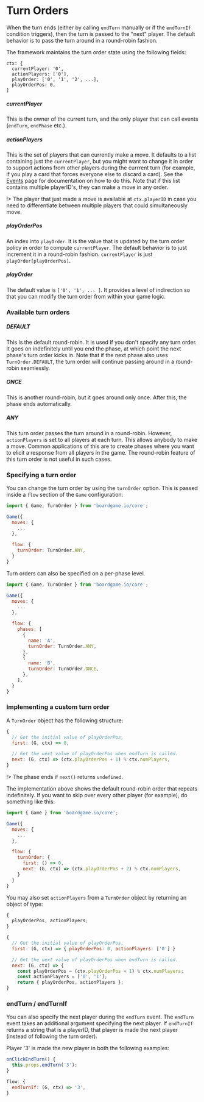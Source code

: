 # Turn Orders

When the turn ends (either by calling `endTurn` manually
or if the `endTurnIf` condition triggers), then the
turn is passed to the "next" player. The default behavior
is to pass the turn around in a round-robin fashion.

The framework maintains the turn order state using the
following fields:

```
ctx: {
  currentPlayer: '0',
  actionPlayers: ['0'],
  playOrder: ['0', '1', '2', ...],
  playOrderPos: 0,
}
```

##### currentPlayer

This is the owner of the current turn, and the only
player that can call events (`endTurn`, `endPhase` etc.).

##### actionPlayers

This is the set of players that can currently
make a move. It defaults to a list containing just the
`currentPlayer`, but you might want to change it in order
to support actions from other players during the currrent turn
(for example, if you play a card that forces everyone else
to discard a card). See the [Events](events.md) page for
documentation on how to do this. Note that if this list
contains multiple playerID's, they can make a move in any
order.

!> The player that just made a move is available at
`ctx.playerID` in case you need to differentiate between
multiple players that could simultaneously move.

##### playOrderPos

An index into `playOrder`. It is the value that is updated
by the turn order policy in order to compute `currentPlayer`.
The default behavior is to just increment it in a round-robin
fashion. `currentPlayer` is just `playOrder[playOrderPos]`.

##### playOrder

The default value is `['0', '1', ... ]`. It provides a level
of indirection so that you can modify the turn order from
within your game logic.

### Available turn orders

##### DEFAULT

This is the default round-robin. It is used if you don't
specify any turn order. It goes on indefinitely until you
end the phase, at which point the next phase's turn order
kicks in. Note that if the next phase also uses
`TurnOrder.DEFAULT`, the turn order will continue passing
around in a round-robin seamlessly.

##### ONCE

This is another round-robin, but it goes around only once.
After this, the phase ends automatically.

##### ANY

This turn order passes the turn around in a round-robin.
However, `actionPlayers` is set to all players at each turn.
This allows anybody to make a move. Common applications of
this are to create phases where you want to elicit a response
from all players in the game. The round-robin feature of this
turn order is not useful in such cases.

### Specifying a turn order

You can change the turn order by using the `turnOrder` option.
This is passed inside a `flow` section of the `Game` configuration:

```js
import { Game, TurnOrder } from 'boardgame.io/core';

Game({
  moves: {
    ...
  },

  flow: {
    turnOrder: TurnOrder.ANY,
  }
}
```

Turn orders can also be specified on a per-phase level.

```js
import { Game, TurnOrder } from 'boardgame.io/core';

Game({
  moves: {
    ...
  },

  flow: {
    phases: [
      {
        name: 'A',
        turnOrder: TurnOrder.ANY,
      },
      {
        name: 'B',
        turnOrder: TurnOrder.ONCE,
      },
    ],
  }
}
```

### Implementing a custom turn order

A `TurnOrder` object has the following structure:

```js
{
  // Get the initial value of playOrderPos,
  first: (G, ctx) => 0,

  // Get the next value of playOrderPos when endTurn is called.
  next: (G, ctx) => (ctx.playOrderPos + 1) % ctx.numPlayers,
}
```

!> The phase ends if `next()` returns `undefined`.

The implementation above shows the default round-robin order that
repeats indefinitely. If you want to skip over every other player (for example), do something like this:

```js
import { Game } from 'boardgame.io/core';

Game({
  moves: {
    ...
  },

  flow: {
    turnOrder: {
      first: () => 0,
      next: (G, ctx) => (ctx.playOrderPos + 2) % ctx.numPlayers,
    }
  }
}
```

You may also set `actionPlayers` from a `TurnOrder` object by
returning an object of type:

```js
{
  playOrderPos, actionPlayers;
}
```

```js
{
  // Get the initial value of playOrderPos,
  first: (G, ctx) => { playOrderPos: 0, actionPlayers: ['0'] }

  // Get the next value of playOrderPos when endTurn is called.
  next: (G, ctx) => {
    const playOrderPos = (ctx.playOrderPos + 1) % ctx.numPlayers;
    const actionPlayers = ['0', '1'];
    return { playOrderPos, actionPlayers };
}
```

### endTurn / endTurnIf

You can also specify the next player during the `endTurn` event.
The `endTurn` event takes an additional argument specifying
the next player. If `endTurnIf` returns a string that is a playerID,
that player is made the next player (instead of following the turn
order).

Player '3' is made the new player in both the following examples:

```js
onClickEndTurn() {
  this.props.endTurn('3');
}
```

```js
flow: {
  endTurnIf: (G, ctx) => '3',
}
```
